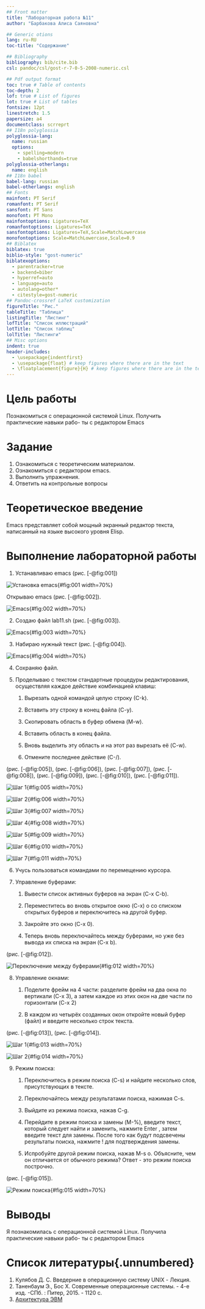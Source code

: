 ```yaml
---
## Front matter
title: "Лабораторная работа №11"
author: "Барбакова Алиса Саяновна"

## Generic otions
lang: ru-RU
toc-title: "Содержание"

## Bibliography
bibliography: bib/cite.bib
csl: pandoc/csl/gost-r-7-0-5-2008-numeric.csl

## Pdf output format
toc: true # Table of contents
toc-depth: 2
lof: true # List of figures
lot: true # List of tables
fontsize: 12pt
linestretch: 1.5
papersize: a4
documentclass: scrreprt
## I18n polyglossia
polyglossia-lang:
  name: russian
  options:
	- spelling=modern
	- babelshorthands=true
polyglossia-otherlangs:
  name: english
## I18n babel
babel-lang: russian
babel-otherlangs: english
## Fonts
mainfont: PT Serif
romanfont: PT Serif
sansfont: PT Sans
monofont: PT Mono
mainfontoptions: Ligatures=TeX
romanfontoptions: Ligatures=TeX
sansfontoptions: Ligatures=TeX,Scale=MatchLowercase
monofontoptions: Scale=MatchLowercase,Scale=0.9
## Biblatex
biblatex: true
biblio-style: "gost-numeric"
biblatexoptions:
  - parentracker=true
  - backend=biber
  - hyperref=auto
  - language=auto
  - autolang=other*
  - citestyle=gost-numeric
## Pandoc-crossref LaTeX customization
figureTitle: "Рис."
tableTitle: "Таблица"
listingTitle: "Листинг"
lofTitle: "Список иллюстраций"
lotTitle: "Список таблиц"
lolTitle: "Листинги"
## Misc options
indent: true
header-includes:
  - \usepackage{indentfirst}
  - \usepackage{float} # keep figures where there are in the text
  - \floatplacement{figure}{H} # keep figures where there are in the text
---
```

# Цель работы

Познакомиться с операционной системой Linux. Получить практические навыки рабо-
ты с редактором Emacs

# Задание

1. Ознакомиться с теоретическим материалом.  
2. Ознакомиться с редактором emacs.  
3. Выполнить упражнения.  
4. Ответить на контрольные вопросы  

# Теоретическое введение

Emacs представляет собой мощный экранный редактор текста, написанный на языке высокого уровня Elisp.

# Выполнение лабораторной работы

1. Устанавливаю emacs (рис. [-@fig:001])

![Установка emacs](image/1.jpg){#fig:001 width=70%}

Открываю emacs (рис. [-@fig:002]).

![Emacs](image/2.jpg){#fig:002 width=70%}

2. Создаю файл lab11.sh (рис. [-@fig:003]).

![Emacs](image/3.jpg){#fig:003 width=70%}

3. Набираю нужный текст (рис. [-@fig:004]).

![Emacs](image/4.jpg){#fig:004 width=70%}

4. Сохраняю файл.

5. Проделываю с текстом стандартные процедуры редактирования, осуществляя каждое действие комбинацией клавиш:

    1. Вырезать одной командой целую строку (С-k).
    
    2. Вставить эту строку в конец файла (C-y).
    
    4. Скопировать область в буфер обмена (M-w).
    
    5. Вставить область в конец файла.
    
    6. Вновь выделить эту область и на этот раз вырезать её (C-w).
    
    7. Отмените последнее действие (C-/).

(рис. [-@fig:005]), (рис. [-@fig:006]), (рис. [-@fig:007]), (рис. [-@fig:008]), (рис. [-@fig:009]), (рис. [-@fig:010]), (рис. [-@fig:011]).

![Шаг 1](image/5.jpg){#fig:005 width=70%}

![Шаг 2](image/6.jpg){#fig:006 width=70%}

![Шаг 3](image/7.jpg){#fig:007 width=70%}

![Шаг 4](image/8.jpg){#fig:008 width=70%}

![Шаг 5](image/9.jpg){#fig:009 width=70%}

![Шаг 6](image/10.jpg){#fig:010 width=70%}

![Шаг 7](image/11.jpg){#fig:011 width=70%}

6. Учусь пользоваться командами по перемещению курсора.

7. Управление буферами:

    1. Вывести список активных буферов на экран (C-x C-b).

    2. Переместитесь во вновь открытое окно (C-x) o со списком открытых буферов
    и переключитесь на другой буфер.
    
    3. Закройте это окно (C-x 0).
    
    4. Теперь вновь переключайтесь между буферами, но уже без вывода их списка на экран (C-x b).
    
(рис. [-@fig:012]).

![Переключение между буферами](image/12.jpg){#fig:012 width=70%}

8. Управление окнами:

    1. Поделите фрейм на 4 части: разделите фрейм на два окна по вертикали (C-x 3), а затем каждое из этих окон на две части по горизонтали (C-x 2)

    2. В каждом из четырёх созданных окон откройте новый буфер (файл) и введите
несколько строк текста.

(рис. [-@fig:013]), (рис. [-@fig:014]).

![Шаг 1](image/13.jpg){#fig:013 width=70%}

![Шаг 2](image/14.jpg){#fig:014 width=70%}

9. Режим поиска:

    1. Переключитесь в режим поиска (C-s) и найдите несколько слов, присутствующих в тексте.

    2. Переключайтесь между результатами поиска, нажимая C-s.

    3. Выйдите из режима поиска, нажав C-g.

    4. Перейдите в режим поиска и замены (M-%), введите текст, который следует найти и заменить, нажмите Enter , затем введите текст для замены. После того как будут подсвечены результаты поиска, нажмите ! для подтверждения замены.

    5. Испробуйте другой режим поиска, нажав M-s o. Объясните, чем он отличается от обычного режима? Ответ - это режим поиска построчно.

(рис. [-@fig:015]).

![Режим поиска](image/15.jpg){#fig:015 width=70%}

# Выводы

Я познакомилась с операционной системой Linux. Получила практические навыки рабо-
ты с редактором Emacs

# Список литературы{.unnumbered}

1. Кулябов Д. С. Введерние в операционную систему UNIX - Лекция.
2. Таненбаум Э., Бос Х. Современные операционные системы. - 4-е изд. -СПб. : Питер, 2015. - 1120 с.
3. [Архитектура ЭВМ](https://esystem.rudn.ru/pluginfile.php/2586874/mod_resource/content/5/009-lab_emacs.pdf)
